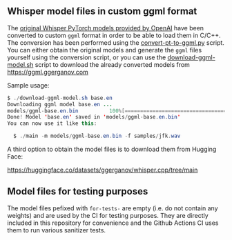 ## Whisper model files in custom ggml format

The [original Whisper PyTorch models provided by OpenAI](https://github.com/openai/whisper/blob/main/whisper/__init__.py#L17-L27)
have been converted to custom `ggml` format in order to be able to load them in C/C++. The conversion has been performed using the
[convert-pt-to-ggml.py](convert-pt-to-ggml.py) script. You can either obtain the original models and generate the `ggml` files
yourself using the conversion script, or you can use the [download-ggml-model.sh](download-ggml-model.sh) script to download the
already converted models from https://ggml.ggerganov.com

Sample usage:

```java
$ ./download-ggml-model.sh base.en
Downloading ggml model base.en ...
models/ggml-base.en.bin          100%[=============================================>] 141.11M  5.41MB/s    in 22s
Done! Model 'base.en' saved in 'models/ggml-base.en.bin'
You can now use it like this:

  $ ./main -m models/ggml-base.en.bin -f samples/jfk.wav
```

A third option to obtain the model files is to download them from Hugging Face:

https://huggingface.co/datasets/ggerganov/whisper.cpp/tree/main

## Model files for testing purposes

The model files pefixed with `for-tests-` are empty (i.e. do not contain any weights) and are used by the CI for testing purposes.
They are directly included in this repository for convenience and the Github Actions CI uses them to run various sanitizer tests.
